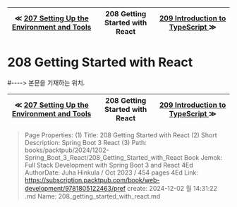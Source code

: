 
| ≪ [ 207 Setting Up the Environment and Tools ](/books/packtpub/2024/1202-Spring_Boot_3_React/207_Setting_Up_the_Environment_and_Tools) | 208 Getting Started with React | [ 209 Introduction to TypeScript ](/books/packtpub/2024/1202-Spring_Boot_3_React/209_Introduction_to_TypeScript) ≫ |
|:----:|:----:|:----:|

# 208 Getting Started with React
#----> 본문을 기재하는 위치.



| ≪ [ 207 Setting Up the Environment and Tools ](/books/packtpub/2024/1202-Spring_Boot_3_React/207_Setting_Up_the_Environment_and_Tools) | 208 Getting Started with React | [ 209 Introduction to TypeScript ](/books/packtpub/2024/1202-Spring_Boot_3_React/209_Introduction_to_TypeScript) ≫ |
|:----:|:----:|:----:|

> Page Properties:
> (1) Title: 208 Getting Started with React
> (2) Short Description: Spring Boot 3 React
> (3) Path: books/packtpub/2024/1202-Spring_Boot_3_React/208_Getting_Started_with_React
> Book Jemok: Full Stack Development with Spring Boot 3 and React 4Ed
> AuthorDate: Juha Hinkula / Oct 2023 / 454 pages 4Ed
> Link: https://subscription.packtpub.com/book/web-development/9781805122463/pref
> create: 2024-12-02 월 14:31:22
> .md Name: 208_getting_started_with_react.md


